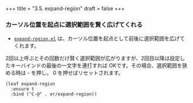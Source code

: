 +++
title = "3.5. expand-region"
draft = false
+++
### カーソル位置を起点に選択範囲を賢く広げてくれる

* [`expand-region.el`](https://github.com/magnars/expand-region.el) は、カーソル位置を起点として前後に選択範囲を広げてくれます。

2回以上呼ぶとその回数だけ賢く選択範囲が広がりますが、2回目以降は設定したキーバインドの最後の一文字を連打すれば OKです。その場合、選択範囲を狭める時は - を押し， 0 を押せばリセットされます。

```elisp
(leaf expand-region
  :ensure t
  :bind ("C-@" . er/expand-region))
```
